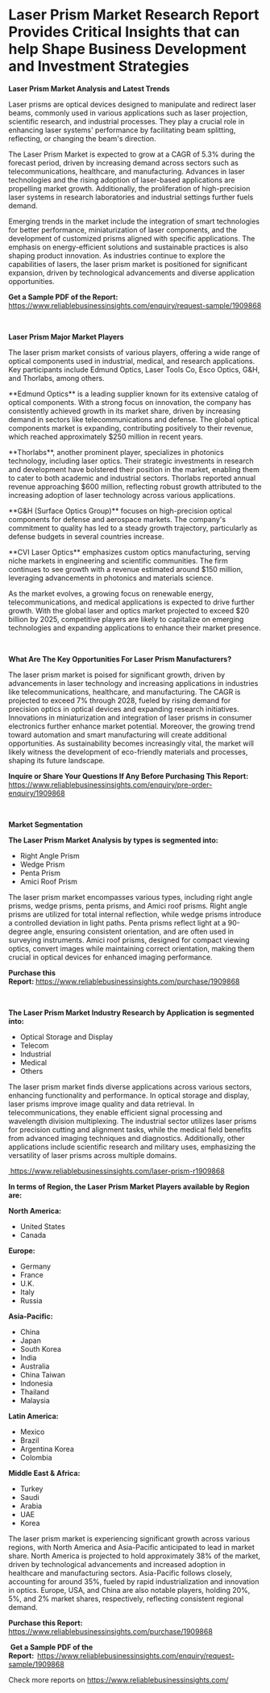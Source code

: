 <p><h1>Laser Prism Market Research Report Provides Critical Insights that can help Shape Business Development and Investment Strategies</h1></p><p><strong>Laser Prism Market Analysis and Latest Trends</strong></p>
<p><p>Laser prisms are optical devices designed to manipulate and redirect laser beams, commonly used in various applications such as laser projection, scientific research, and industrial processes. They play a crucial role in enhancing laser systems' performance by facilitating beam splitting, reflecting, or changing the beam's direction.</p><p>The Laser Prism Market is expected to grow at a CAGR of 5.3% during the forecast period, driven by increasing demand across sectors such as telecommunications, healthcare, and manufacturing. Advances in laser technologies and the rising adoption of laser-based applications are propelling market growth. Additionally, the proliferation of high-precision laser systems in research laboratories and industrial settings further fuels demand.</p><p>Emerging trends in the market include the integration of smart technologies for better performance, miniaturization of laser components, and the development of customized prisms aligned with specific applications. The emphasis on energy-efficient solutions and sustainable practices is also shaping product innovation. As industries continue to explore the capabilities of lasers, the laser prism market is positioned for significant expansion, driven by technological advancements and diverse application opportunities.</p></p>
<p><strong>Get a Sample PDF of the Report:&nbsp;</strong> <a href="https://www.reliablebusinessinsights.com/enquiry/request-sample/1909868?utm_campaign=3276&utm_medium=2&utm_source=Github&utm_content=ia&utm_term=06042025&utm_id=laser-prism">https://www.reliablebusinessinsights.com/enquiry/request-sample/1909868</a></p>
<p>&nbsp;</p>
<p><strong>Laser Prism Major Market Players</strong></p>
<p><p>The laser prism market consists of various players, offering a wide range of optical components used in industrial, medical, and research applications. Key participants include Edmund Optics, Laser Tools Co, Esco Optics, G&H, and Thorlabs, among others.</p><p>**Edmund Optics** is a leading supplier known for its extensive catalog of optical components. With a strong focus on innovation, the company has consistently achieved growth in its market share, driven by increasing demand in sectors like telecommunications and defense. The global optical components market is expanding, contributing positively to their revenue, which reached approximately $250 million in recent years.</p><p>**Thorlabs**, another prominent player, specializes in photonics technology, including laser optics. Their strategic investments in research and development have bolstered their position in the market, enabling them to cater to both academic and industrial sectors. Thorlabs reported annual revenue approaching $600 million, reflecting robust growth attributed to the increasing adoption of laser technology across various applications.</p><p>**G&H (Surface Optics Group)** focuses on high-precision optical components for defense and aerospace markets. The company's commitment to quality has led to a steady growth trajectory, particularly as defense budgets in several countries increase. </p><p>**CVI Laser Optics** emphasizes custom optics manufacturing, serving niche markets in engineering and scientific communities. The firm continues to see growth with a revenue estimated around $150 million, leveraging advancements in photonics and materials science.</p><p>As the market evolves, a growing focus on renewable energy, telecommunications, and medical applications is expected to drive further growth. With the global laser and optics market projected to exceed $20 billion by 2025, competitive players are likely to capitalize on emerging technologies and expanding applications to enhance their market presence.</p></p>
<p>&nbsp;</p>
<p><strong>What Are The Key Opportunities For Laser Prism Manufacturers?</strong></p>
<p><p>The laser prism market is poised for significant growth, driven by advancements in laser technology and increasing applications in industries like telecommunications, healthcare, and manufacturing. The CAGR is projected to exceed 7% through 2028, fueled by rising demand for precision optics in optical devices and expanding research initiatives. Innovations in miniaturization and integration of laser prisms in consumer electronics further enhance market potential. Moreover, the growing trend toward automation and smart manufacturing will create additional opportunities. As sustainability becomes increasingly vital, the market will likely witness the development of eco-friendly materials and processes, shaping its future landscape.</p></p>
<p><strong>Inquire or Share Your Questions If Any Before Purchasing This Report:</strong> <a href="https://www.reliablebusinessinsights.com/enquiry/pre-order-enquiry/1909868?utm_campaign=3276&utm_medium=2&utm_source=Github&utm_content=ia&utm_term=06042025&utm_id=laser-prism">https://www.reliablebusinessinsights.com/enquiry/pre-order-enquiry/1909868</a></p>
<p>&nbsp;</p>
<p><strong>Market Segmentation</strong></p>
<p><strong>The Laser Prism Market Analysis by types is segmented into:</strong></p>
<p><ul><li>Right Angle Prism</li><li>Wedge Prism</li><li>Penta Prism</li><li>Amici Roof Prism</li></ul></p>
<p><p>The laser prism market encompasses various types, including right angle prisms, wedge prisms, penta prisms, and Amici roof prisms. Right angle prisms are utilized for total internal reflection, while wedge prisms introduce a controlled deviation in light paths. Penta prisms reflect light at a 90-degree angle, ensuring consistent orientation, and are often used in surveying instruments. Amici roof prisms, designed for compact viewing optics, convert images while maintaining correct orientation, making them crucial in optical devices for enhanced imaging performance.</p></p>
<p><strong>Purchase this Report:&nbsp;</strong><a href="https://www.reliablebusinessinsights.com/purchase/1909868?utm_campaign=3276&utm_medium=2&utm_source=Github&utm_content=ia&utm_term=06042025&utm_id=laser-prism">https://www.reliablebusinessinsights.com/purchase/1909868</a></p>
<p>&nbsp;</p>
<p><strong>The Laser Prism Market Industry Research by Application is segmented into:</strong></p>
<p><ul><li>Optical Storage and Display</li><li>Telecom</li><li>Industrial</li><li>Medical</li><li>Others</li></ul></p>
<p><p>The laser prism market finds diverse applications across various sectors, enhancing functionality and performance. In optical storage and display, laser prisms improve image quality and data retrieval. In telecommunications, they enable efficient signal processing and wavelength division multiplexing. The industrial sector utilizes laser prisms for precision cutting and alignment tasks, while the medical field benefits from advanced imaging techniques and diagnostics. Additionally, other applications include scientific research and military uses, emphasizing the versatility of laser prisms across multiple domains.</p></p>
<p><a href="https://www.reliablebusinessinsights.com/laser-prism-r1909868?utm_campaign=3276&utm_medium=2&utm_source=Github&utm_content=ia&utm_term=06042025&utm_id=laser-prism">&nbsp;https://www.reliablebusinessinsights.com/laser-prism-r1909868</a></p>
<p><strong>In terms of Region, the Laser Prism Market Players available by Region are:</strong></p>
<p>
    <p> <strong> North America: </strong>
        <ul>
            <li>United States</li>
            <li>Canada</li>
        </ul>
        </p> 
    <p> <strong> Europe: </strong>
        <ul>
            <li>Germany</li>
            <li>France</li>
            <li>U.K.</li>
            <li>Italy</li>
            <li>Russia</li>
        </ul>
        </p> 
    <p> <strong> Asia-Pacific: </strong>
        <ul>
            <li>China</li>
            <li>Japan</li>
            <li>South Korea</li>
            <li>India</li>
            <li>Australia</li>
            <li>China Taiwan</li>
            <li>Indonesia</li>
            <li>Thailand</li>
            <li>Malaysia</li>
        </ul>
        </p> 
    <p> <strong> Latin America: </strong>
        <ul>
            <li>Mexico</li>
            <li>Brazil</li>
            <li>Argentina Korea</li>
            <li>Colombia</li>
        </ul>
        </p> 
    <p> <strong> Middle East & Africa: </strong>
        <ul>
            <li>Turkey</li>
            <li>Saudi</li>
            <li>Arabia</li>
            <li>UAE</li>
            <li>Korea</li>
        </ul>
    </p>
    </p>
<p><p>The laser prism market is experiencing significant growth across various regions, with North America and Asia-Pacific anticipated to lead in market share. North America is projected to hold approximately 38% of the market, driven by technological advancements and increased adoption in healthcare and manufacturing sectors. Asia-Pacific follows closely, accounting for around 35%, fueled by rapid industrialization and innovation in optics. Europe, USA, and China are also notable players, holding 20%, 5%, and 2% market shares, respectively, reflecting consistent regional demand.</p></p>
<p><strong>Purchase this Report: </strong><a href="https://www.reliablebusinessinsights.com/purchase/1909868?utm_campaign=3276&utm_medium=2&utm_source=Github&utm_content=ia&utm_term=06042025&utm_id=laser-prism">https://www.reliablebusinessinsights.com/purchase/1909868</a></p>
<p>&nbsp;<strong>Get a Sample PDF of the Report:&nbsp;&nbsp;</strong><a href="https://www.reliablebusinessinsights.com/enquiry/request-sample/1909868?utm_campaign=3276&utm_medium=2&utm_source=Github&utm_content=ia&utm_term=06042025&utm_id=laser-prism">https://www.reliablebusinessinsights.com/enquiry/request-sample/1909868</a></p>
<p><strong></strong></p>
<p>Check more reports on <a href="https://www.reliablebusinessinsights.com/?utm_campaign=3276&utm_medium=2&utm_source=Github&utm_content=ia&utm_term=06042025&utm_id=laser-prism">https://www.reliablebusinessinsights.com/</a></p>